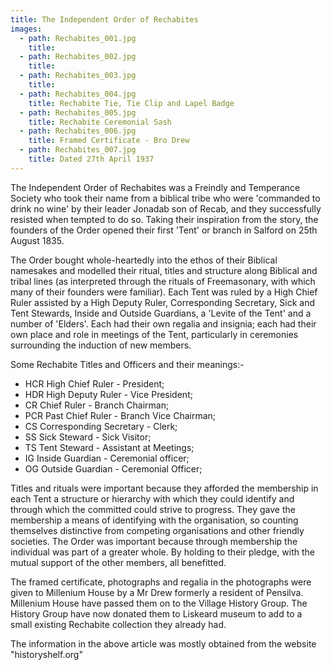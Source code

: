 ```yaml
---
title: The Independent Order of Rechabites
images:
  - path: Rechabites_001.jpg
    title:
  - path: Rechabites_002.jpg
    title:
  - path: Rechabites_003.jpg
    title:
  - path: Rechabites_004.jpg
    title: Rechabite Tie, Tie Clip and Lapel Badge
  - path: Rechabites_005.jpg
    title: Rechabite Ceremonial Sash
  - path: Rechabites_006.jpg
    title: Framed Certificate - Bro Drew
  - path: Rechabites_007.jpg
    title: Dated 27th April 1937
---
```


The Independent Order of Rechabites was a Freindly and Temperance Society who took their name from a biblical tribe who were 'commanded to drink no wine' by their leader Jonadab son of Recab, and they successfully resisted when tempted to do so. Taking their inspiration from the story, the founders of the Order opened their first 'Tent' or branch in Salford on 25th August 1835.

The Order bought whole-heartedly into the ethos of their Biblical namesakes and modelled their ritual, titles and structure along Biblical and tribal lines (as interpreted through the rituals of Freemasonary, with which many of their founders were familiar). Each Tent was ruled by a High Chief Ruler assisted by a High Deputy Ruler, Corresponding Secretary, Sick and Tent Stewards, Inside and Outside Guardians, a 'Levite of the Tent' and a number of 'Elders'. Each had their own regalia and insignia; each had their own place and role in meetings of the Tent, particularly in ceremonies surrounding the induction of new members.

Some Rechabite Titles and Officers and their meanings:-

- HCR High Chief Ruler - President;
- HDR High Deputy Ruler - Vice President;
- CR Chief Ruler - Branch Chairman;
- PCR Past Chief Ruler - Branch Vice Chairman;
- CS Corresponding Secretary - Clerk;
- SS Sick Steward - Sick Visitor;
- TS Tent Steward - Assistant at Meetings;
- IG Inside Guardian - Ceremonial officer;
- OG Outside Guardian - Ceremonial Officer;

Titles and rituals were important because they afforded the membership in each Tent a structure or hierarchy with which they could identify and through which the committed could strive to progress. They gave the membership a means of identifying with the organisation, so counting themselves distinctive from competing organisations and other friendly societies. The Order was important because through membership the individual was part of a greater whole. By holding to their pledge, with the mutual support of the other members, all benefitted.

The framed certificate, photographs and regalia in the photographs were given to Millenium House by a Mr Drew formerly a resident of Pensilva. Millenium House have passed them on to the Village History Group. The History Group have now donated them to Liskeard museum to add to a small existing Rechabite collection they already had.

The information in the above article was mostly obtained from the website "historyshelf.org"
